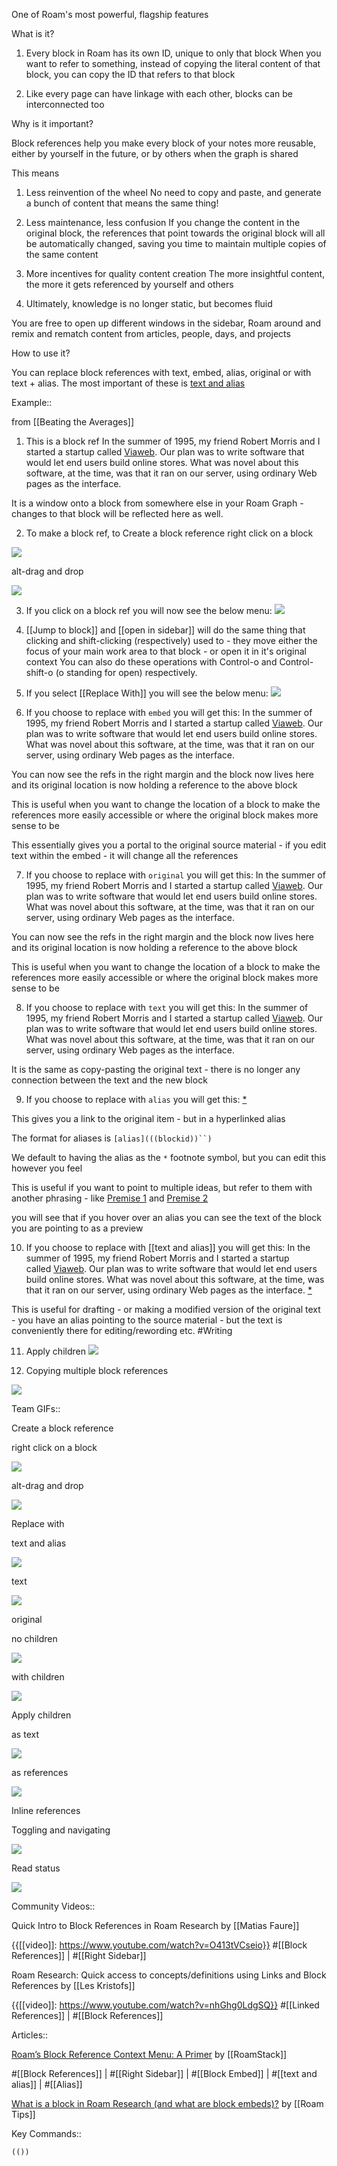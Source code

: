 One of Roam's most powerful, flagship features

What is it?

1. Every block in Roam has its own ID, unique to only that block
When you want to refer to something, instead of copying the literal content of that block, you can copy the ID that refers to that block  

2. Like every page can have linkage with each other, blocks can be interconnected too

Why is it important?

Block references help you make every block of your notes more reusable, either by yourself in the future, or by others when the graph is shared

This means 

1. Less reinvention of the wheel
No need to copy and paste, and generate a bunch of content that means the same thing!

2. Less maintenance, less confusion
If you change the content in the original block, the references that point towards the original block will all be automatically changed, saving you time to maintain multiple copies of the same content

3. More incentives for quality content creation
The more insightful content, the more it gets referenced by yourself and others 

4. Ultimately, knowledge is no longer static, but becomes fluid

You are free to open up different windows in the sidebar, Roam around and remix and rematch content from articles, people, days, and projects

How to use it?

You can replace block references with text, embed, alias, original or with text + alias. The most important of these is [text and alias](((7Zv5Vm1fO)))

Example::

from [[Beating the Averages]]

1. This is a block ref
In the summer of 1995, my friend Robert Morris and I started a startup called [Viaweb](http://docs.yahoo.com/docs/pr/release184.html). Our plan was to write software that would let end users build online stores. What was novel about this software, at the time, was that it ran on our server, using ordinary Web pages as the interface.

It is a window onto a block from somewhere else in your Roam Graph - changes to that block will be reflected here as well. 

2. To make a block ref, to Create a block reference
right click on a block

![](https://firebasestorage.googleapis.com/v0/b/firescript-577a2.appspot.com/o/imgs%2Fapp%2Fhelp-documentation%2F4zqz_5nSei.gif?alt=media&token=c6dd3cc3-a473-4f36-8f01-4e59bf436f6b)

alt-drag and drop

![](https://firebasestorage.googleapis.com/v0/b/firescript-577a2.appspot.com/o/imgs%2Fapp%2Fhelp-documentation%2FADFwTPg2pM.gif?alt=media&token=b3613a5a-d682-49df-9bf3-0c19a4ac434e)

3. If you click on a block ref you will now see the below menu:
![](https://firebasestorage.googleapis.com/v0/b/firescript-577a2.appspot.com/o/imgs%2Fapp%2Fhelp%2FMXJp9DtIl0.png?alt=media&token=e32c1861-66ae-4c8e-8709-142824b10ba4)

4. [[Jump to block]] and [[open in sidebar]] will do the same thing that clicking and shift-clicking (respectively) used to - they move either the focus of your main work area to that block - or open it in it's original context
You can also do these operations with Control-o and Control-shift-o (o standing for open) respectively. 

5. If you select [[Replace With]] you will see the below menu:
![](https://firebasestorage.googleapis.com/v0/b/firescript-577a2.appspot.com/o/imgs%2Fapp%2Fhelp%2FANYfuprm6c.png?alt=media&token=109625d3-b64b-4beb-891a-4a070a7037dc)

6. If you choose to replace with `embed` you will get this:
In the summer of 1995, my friend Robert Morris and I started a startup called [Viaweb](http://docs.yahoo.com/docs/pr/release184.html). Our plan was to write software that would let end users build online stores. What was novel about this software, at the time, was that it ran on our server, using ordinary Web pages as the interface.

You can now see the refs in the right margin and the block now lives here and its original location is now holding a reference to the above block

This is useful when you want to change the location of a block to make the references more easily accessible or where the original block makes more sense to be 

This essentially gives you a portal to the original source material - if you edit text within the embed - it will change all the references

7. If you choose to replace with `original` you will get this:
In the summer of 1995, my friend Robert Morris and I started a startup called [Viaweb](http://docs.yahoo.com/docs/pr/release184.html). Our plan was to write software that would let end users build online stores. What was novel about this software, at the time, was that it ran on our server, using ordinary Web pages as the interface.

You can now see the refs in the right margin and the block now lives here and its original location is now holding a reference to the above block

This is useful when you want to change the location of a block to make the references more easily accessible or where the original block makes more sense to be 

8. If you choose to replace with `text` you will get this:
In the summer of 1995, my friend Robert Morris and I started a startup called [Viaweb](http://docs.yahoo.com/docs/pr/release184.html). Our plan was to write software that would let end users build online stores. What was novel about this software, at the time, was that it ran on our server, using ordinary Web pages as the interface.

It is the same as copy-pasting the original text - there is no longer any connection between the text and the new block

9. If you choose to replace with `alias` you will get this:
[*](((0EEP-FcAj)))

This gives you a link to the original item - but in a hyperlinked alias

The format for aliases is `[alias](((blockid))``)`

We default to having the alias as the `*` footnote symbol, but you can edit this however you feel

This is useful if you want to point to multiple ideas, but refer to them with another phrasing - like [Premise 1](((0EEP-FcAj))) and [Premise 2](((-FdvpO3U0)))

you will see that if you hover over an alias you can see the text of the block you are pointing to as a preview

10. If you choose to replace with [[text and alias]] you will get this:
In the summer of 1995, my friend Robert Morris and I started a startup called [Viaweb](http://docs.yahoo.com/docs/pr/release184.html). Our plan was to write software that would let end users build online stores. What was novel about this software, at the time, was that it ran on our server, using ordinary Web pages as the interface. [*](((0EEP-FcAj)))

This is useful for drafting - or making a modified version of the original text - you have an alias pointing to the source material - but the text is conveniently there for editing/rewording etc. #Writing

11. Apply children
![](https://firebasestorage.googleapis.com/v0/b/firescript-577a2.appspot.com/o/imgs%2Fapp%2Fhelp-documentation%2FAwRs4Xe2HD.gif?alt=media&token=690c1f18-49e3-44b1-ad9a-065907adbf1d)

12. Copying multiple block references

![](https://firebasestorage.googleapis.com/v0/b/firescript-577a2.appspot.com/o/imgs%2Fapp%2Fhelp-documentation%2FR4UsRcsCSC.gif?alt=media&token=6cdb2595-8c9a-4488-ab8e-f6e2be187243)

Team GIFs::

Create a block reference

right click on a block

![](https://firebasestorage.googleapis.com/v0/b/firescript-577a2.appspot.com/o/imgs%2Fapp%2Fhelp-documentation%2F4zqz_5nSei.gif?alt=media&token=c6dd3cc3-a473-4f36-8f01-4e59bf436f6b)

alt-drag and drop

![](https://firebasestorage.googleapis.com/v0/b/firescript-577a2.appspot.com/o/imgs%2Fapp%2Fhelp-documentation%2FADFwTPg2pM.gif?alt=media&token=b3613a5a-d682-49df-9bf3-0c19a4ac434e)

Replace with 

text and alias

![](https://firebasestorage.googleapis.com/v0/b/firescript-577a2.appspot.com/o/imgs%2Fapp%2Fhelp-documentation%2FBWDX1PveeB.gif?alt=media&token=b794a690-b9ec-4583-99e6-388e751c8b9f)

text

![](https://firebasestorage.googleapis.com/v0/b/firescript-577a2.appspot.com/o/imgs%2Fapp%2Fhelp-documentation%2FSEpS8MIonj.gif?alt=media&token=0e2f8fa2-329f-4968-8d50-698a6c2e9ecf)

original

no children

![](https://firebasestorage.googleapis.com/v0/b/firescript-577a2.appspot.com/o/imgs%2Fapp%2Fhelp-documentation%2FrzGMUmmntb.gif?alt=media&token=9edf69cb-e4b7-49cb-8e76-2e9533801d95)

with children

![](https://firebasestorage.googleapis.com/v0/b/firescript-577a2.appspot.com/o/imgs%2Fapp%2Fhelp-documentation%2FAwRs4Xe2HD.gif?alt=media&token=690c1f18-49e3-44b1-ad9a-065907adbf1d)

Apply children

as text

![](https://firebasestorage.googleapis.com/v0/b/firescript-577a2.appspot.com/o/imgs%2Fapp%2Fhelp-documentation%2FZLu6Q6rxwj.gif?alt=media&token=cc1fb2b3-1870-4ebc-a861-e8be9ef332d5)

as references

![](https://firebasestorage.googleapis.com/v0/b/firescript-577a2.appspot.com/o/imgs%2Fapp%2Fhelp-documentation%2FpY2NwzY6BD.gif?alt=media&token=3e7ac862-c136-4b30-afc4-8c0227014b2a)

Inline references

Toggling and navigating

![](https://firebasestorage.googleapis.com/v0/b/firescript-577a2.appspot.com/o/imgs%2Fapp%2Fhelp-documentation%2FZ5kZT9R7GZ.gif?alt=media&token=ebe87c96-58e9-4819-b800-c09e0eac3b54)



Read status

![](https://firebasestorage.googleapis.com/v0/b/firescript-577a2.appspot.com/o/imgs%2Fapp%2Fhelp-documentation%2FOUwTJ-sF7-.gif?alt=media&token=ac39057d-d4a0-4f3b-aa83-4074c645b9d9)

Community Videos::

Quick Intro to Block References in Roam Research by [[Matias Faure]]

{{[[video]]: https://www.youtube.com/watch?v=O413tVCseio}}
#[[Block References]] | #[[Right Sidebar]]

Roam Research: Quick access to concepts/definitions using Links and Block References by [[Les Kristofs]]

{{[[video]]: https://www.youtube.com/watch?v=nhGhg0LdgSQ}}
#[[Linked References]] | #[[Block References]]

Articles::

[Roam’s Block Reference Context Menu: A Primer](https://roamstack.com/roam-block-reference-menu/) by [[RoamStack]]

#[[Block References]] | #[[Right Sidebar]] | #[[Block Embed]] | #[[text and alias]] | #[[Alias]] 

[What is a block in Roam Research (and what are block embeds)?](https://www.roamtips.com/home/what-is-block-roam-research) by [[Roam Tips]]

Key Commands::

`(())`

